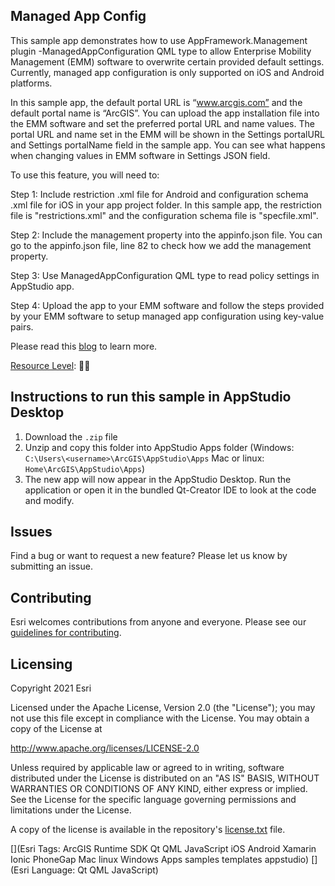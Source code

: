 ## Managed App Config

This sample app demonstrates how to use AppFramework.Management plugin -ManagedAppConfiguration QML type to allow Enterprise Mobility Management (EMM) software to overwrite certain provided default settings. Currently, managed app configuration is only supported on iOS and Android platforms.

In this sample app, the default portal URL is “www.arcgis.com” and the default portal name is “ArcGIS”. You can upload the app installation file into the EMM software and set the preferred portal URL and name values. The portal URL and name set in the EMM will be shown in the Settings portalURL and Settings portalName field in the sample app. You can see what happens when changing values in EMM software in Settings JSON field.

To use this feature, you will need to:

Step 1:  Include restriction .xml file for Android and configuration schema .xml file for iOS in your app project folder. In this sample app, the restriction file is "restrictions.xml" and the configuration schema file is "specfile.xml".

Step 2: Include the management property into the appinfo.json file. You can go to the appinfo.json file, line 82 to check how we add the management property.   

Step 3: Use ManagedAppConfiguration QML type to read policy settings in AppStudio app.

Step 4: Upload the app to your EMM software and follow the steps provided by your EMM software to setup managed app configuration using key-value pairs.

Please read this [blog](https://community.esri.com/groups/appstudio/blog/2019/03/04/support-for-managed-app-configuration-with-enterprise-mobility-management-solutions) to learn more.



[Resource Level](https://geonet.esri.com/groups/appstudio/blog/2016/12/06/how-to-describe-our-resources-in-terms-of-difficulty-complexity-and-time-to-digest): 🍌🍌


## Instructions to run this sample in AppStudio Desktop

1. Download the `.zip` file
2. Unzip and copy this folder into AppStudio Apps folder (Windows: `C:\Users\<username>\ArcGIS\AppStudio\Apps` Mac or linux: `Home\ArcGIS\AppStudio\Apps`)
3. The new app will now appear in the AppStudio Desktop. Run the application or open it in the bundled Qt-Creator IDE to look at the code and modify.

## Issues

Find a bug or want to request a new feature?  Please let us know by submitting an issue.

## Contributing

Esri welcomes contributions from anyone and everyone. Please see our [guidelines for contributing](https://github.com/esri/contributing).

## Licensing
Copyright 2021 Esri

Licensed under the Apache License, Version 2.0 (the "License");
you may not use this file except in compliance with the License.
You may obtain a copy of the License at

http://www.apache.org/licenses/LICENSE-2.0

Unless required by applicable law or agreed to in writing, software
distributed under the License is distributed on an "AS IS" BASIS,
WITHOUT WARRANTIES OR CONDITIONS OF ANY KIND, either express or implied.
See the License for the specific language governing permissions and
limitations under the License.

A copy of the license is available in the repository's [license.txt](license.txt) file.


[](Esri Tags: ArcGIS Runtime SDK Qt QML JavaScript iOS Android Xamarin Ionic PhoneGap Mac linux Windows Apps samples templates appstudio)
[](Esri Language: Qt QML JavaScript)
